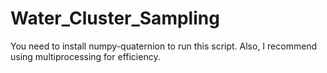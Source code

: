 # Water_Cluster_Sampling
You need to install numpy-quaternion to run this script.
Also, I recommend using multiprocessing for efficiency.
